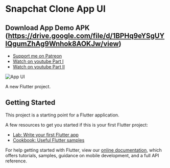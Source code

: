 # Snapchat Clone App UI

## Download App Demo APK (https://drive.google.com/file/d/1BPHq9eYSgUYlQgumZhAg9Wnhok8AOKJw/view)


- [Support me on Patreon](https://www.patreon.com/sopheamenvan?fan_landing=true)
- [Watch on youtube Part I](https://youtu.be/zCaNaKRXTbE)
- [Watch on youtube Part II](https://youtu.be/CYXKl58iTmA)

![App UI](https://user-images.githubusercontent.com/16510597/105662741-13ffbd80-5f03-11eb-95f6-0f0e61772536.jpg)

A new Flutter project.

## Getting Started

This project is a starting point for a Flutter application.

A few resources to get you started if this is your first Flutter project:

- [Lab: Write your first Flutter app](https://flutter.dev/docs/get-started/codelab)
- [Cookbook: Useful Flutter samples](https://flutter.dev/docs/cookbook)

For help getting started with Flutter, view our
[online documentation](https://flutter.dev/docs), which offers tutorials,
samples, guidance on mobile development, and a full API reference.
